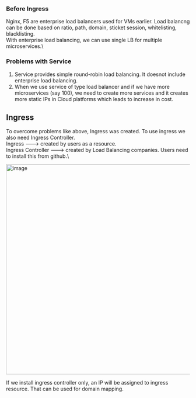 ### Before Ingress
Nginx, F5 are enterprise load balancers used for VMs earlier. Load balancng can be done based on ratio, path, domain, sticket session, whitelisting, blacklisting.\
With enterprise load balancing, we can use single LB for multiple microservices.\
### Problems with Service
1. Service provides simple round-robin load balancing. It doesnot include enterprise load balancing.
2. When we use service of type load balancer and if we have more microservices (say 100), we need to create more services and it creates more static IPs in Cloud platforms which leads to increase in cost.

## Ingress
To overcome problems like above, Ingress was created. To use ingress we also need Ingress Controller.\
Ingress            ---> created by users as a resource.\
Ingress Controller ---> created by Load Balancing companies. Users need to install this from github.\

<img width="575" alt="image" src="https://github.com/user-attachments/assets/24b19a85-b92a-40e8-86b4-aaa1622b831d" />

If we install ingress controller only, an IP will be assigned to ingress resource. That can be used for domain mapping.
